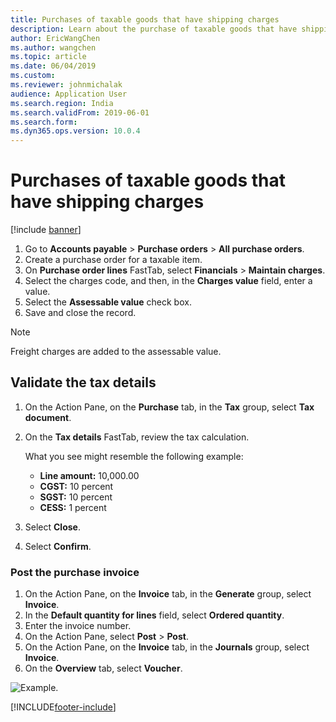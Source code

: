 ```yaml
---
title: Purchases of taxable goods that have shipping charges
description: Learn about the purchase of taxable goods that have shipping charges, including processes for validating tax details and posting purchase invoices. 
author: EricWangChen
ms.author: wangchen
ms.topic: article
ms.date: 06/04/2019
ms.custom:
ms.reviewer: johnmichalak 
audience: Application User
ms.search.region: India
ms.search.validFrom: 2019-06-01
ms.search.form:
ms.dyn365.ops.version: 10.0.4
---
```


# Purchases of taxable goods that have shipping charges

[!include [banner](../../includes/banner.md)]

1. Go to **Accounts payable** \> **Purchase orders** \> **All purchase orders**.
2. Create a purchase order for a taxable item.
3. On **Purchase order lines** FastTab, select **Financials** \> **Maintain charges**.
4. Select the charges code, and then, in the **Charges value** field, enter a value.
5. Select the **Assessable value** check box.
6. Save and close the record.

> [!NOTE]
> Freight charges are added to the assessable value.

## Validate the tax details

1. On the Action Pane, on the **Purchase** tab, in the **Tax** group, select **Tax document**.
2. On the **Tax details** FastTab, review the tax calculation.

    What you see might resemble the following example:

    - **Line amount:** 10,000.00
    - **CGST:** 10 percent
    - **SGST:** 10 percent
    - **CESS:** 1 percent

3. Select **Close**.
4. Select **Confirm**.

### Post the purchase invoice

1. On the Action Pane, on the **Invoice** tab, in the **Generate** group, select **Invoice**.
2. In the **Default quantity for lines** field, select **Ordered quantity**.
3. Enter the invoice number.
4. On the Action Pane, select **Post** \> **Post**.
5. On the Action Pane, on the **Invoice** tab, in the **Journals** group, select **Invoice**. 
6. On the **Overview** tab, select **Voucher**.

![Example.](../media/Annotation-2019-05-16-102702.png)


[!INCLUDE[footer-include](../../../includes/footer-banner.md)]
